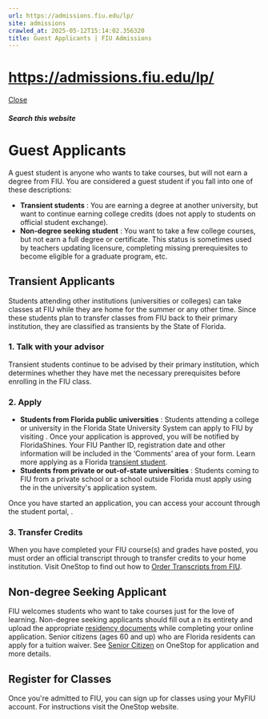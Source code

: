 ```yaml
---
url: https://admissions.fiu.edu/lp/
site: admissions
crawled_at: 2025-05-12T15:14:02.356320
title: Guest Applicants | FIU Admissions
---
```


# https://admissions.fiu.edu/lp/

[ Close ](https://admissions.fiu.edu/how-to-apply/guest-applicant/)
##### Search this website
# Guest Applicants
A guest student is anyone who wants to take courses, but will not earn a degree from FIU. You are considered a guest student if you fall into one of these descriptions:
  * **Transient students** : You are earning a degree at another university, but want to continue earning college credits (does not apply to students on official student exchange).
  * **Non-degree seeking student** : You want to take a few college courses, but not earn a full degree or certificate. This status is sometimes used by teachers updating licensure, completing missing prerequiesites to become eligible for a graduate program, etc.


## Transient Applicants
Students attending other institutions (universities or colleges) can take classes at FIU while they are home for the summer or any other time. Since these students plan to transfer classes from FIU back to their primary institution, they are classified as transients by the State of Florida.
### 1. Talk with your advisor
Transient students continue to be advised by their primary institution, which determines whether they have met the necessary prerequisites before enrolling in the FIU class.
### 2. Apply
  * **Students from Florida public universities** : Students attending a college or university in the Florida State University System can apply to FIU by visiting . Once your application is approved, you will be notified by FloridaShines. Your FIU Panther ID, registration date and other information will be included in the ‘Comments’ area of your form. Learn more applying as a Florida [transient student](https://onestop.fiu.edu/admissions/submit-applications/fiu-transient-student/).
  * **Students from private or out-of-state universities** : Students coming to FIU from a private school or a school outside Florida must apply using the in the university's application system. 


Once you have started an application, you can access your account through the student portal, .
### 3. Transfer Credits
When you have completed your FIU course(s) and grades have posted, you must order an official transcript through to transfer credits to your home institution. Visit OneStop to find out how to [Order Transcripts from FIU](https://onestop.fiu.edu/Registrar/Transcripts/Index.html).
## Non-degree Seeking Applicant
FIU welcomes students who want to take courses just for the love of learning.
Non-degree seeking applicants should fill out a n its entirety and upload the appropriate [residency documents](https://onestop.fiu.edu/residency/index.html) while completing your online application.
Senior citizens (ages 60 and up) who are Florida residents can apply for a tuition waiver. See [Senior Citizen](https://onestop.fiu.edu/_assets/forms/florida_residents_60_years_of_age_or_older_auditor_application_6_23_2021.pdf) on OneStop for application and more details.
## Register for Classes
Once you're admitted to FIU, you can sign up for classes using your MyFIU account. For instructions visit the OneStop website.

